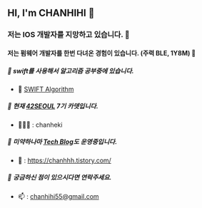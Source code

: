 ## HI, I'm CHANHIHI 👋

### 저는 IOS 개발자를 지망하고 있습니다. 🍏 
#### 저는 펌웨어 개발자를 한번 다녀온 경험이 있습니다. (주력 BLE, 1Y8M) 🔭

##### 🌱 swift를 사용해서 알고리즘 공부중에 있습니다.
  + 🤔 [SWIFT Algorithm]
##### 📖 현재 [42SEOUL] 7기 카뎃입니다.
  + 🧑🏻‍💻 : chanheki
##### 💾 미약하나마 [Tech Blog]도 운영중입니다.
  +  📎 : https://chanhhh.tistory.com/
##### 💬 궁금하신 점이 있으시다면 연락주세요.
 + 📫 : chanhihi55@gmail.com

[Tech Blog]: https://chanhhh.tistory.com/ "chanhhh_tstory"
[SWIFT Algorithm]: https://github.com/chanhihi/Swift-Storage#-repositories-written-in-swift-language "swift_storage"
[42SEOUL]: https://42seoul.kr/seoul42/contents/view?contentsNo=14&level=2&menuNo=30 "42seoul_studies"
<!--
**chanhihi/chanhihi** is a ✨ _special_ ✨ repository because its `README.md` (this file) appears on your GitHub profile.

Here are some ideas to get you started:

- 🔭 I’m currently working on ...
- 🌱 I’m currently learning ...
- 👯 I’m looking to collaborate on ...
- 🤔 I’m looking for help with ...
- 💬 Ask me about ...
- 📫 How to reach me: ...
- 😄 Pronouns: ...
- ⚡ Fun fact: ...
-->

